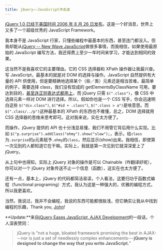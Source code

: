 ```yaml
---
title: jQuery——JavaScript冲击波
---
```


[jQuery 1.0 已经于美国时间 2006 年 8 月 26 日发布][0]。这是一个好消息，世界上又多了一个超级优秀的 JavaScript Framework。

我本身不是 JavaScript 行家，只懂些编程中最基本的东西，甚至连门都没入。但我却能从[jQuery -- New Wave JavaScript][1]做很多事情，而我相信，如果使用最原始的 JavaScript 编写方法，我还得费上至少一年时间来学习，才能达到相同的效果。

这当然不是我喜欢它的主要理由。它的 CSS 选择器和 XPath 操作器让我最兴奋。写 JavaScript，最基本的就是对 DOM 的选择与操作。JavaScript 自然提供有大量的 API 供使用，但是要精确地选择某个（些／类）元素还是相当苦难，最简单的例子，需要选择 class，我们没有现成的 getElementsByClassName 可用，要达到目的，[甚至连正则表达式都用上][2]，而 jQuery 只需 `$(".class")`，像 CSS 中选择元素一样对 DOM 进行选择。所以，假如你也是一个 CSS 写手，你会迅速明白这些 `$("div.class")`, `$("#id + .class")`, `$(".class > a")`是啥意思。而`$(".class/../p")`这种最基本的 XPath 的东西也不难懂，总之，DOM 选择就用 CSS 选择器的思维来思考即可。这对我来说，实在太方便了。

而操作，jQuery 提供的 API 也十分浅显易懂，我们不用管它背后用什么实现。比如 `$("p.surprise").addClass("ohmy").show("slow");`，表示，给`class`为`.surprise`的`p`元素赋予`.ohmy`的`class`，然后显示(show)出来。我相信，即使第一次见到的人都知道它在干嘛。实际上，我就是第一次见到它就深深爱上了 jQuery。

从上句中也得知，实际上 jQuery 对象的操作是可以 Chainable（咋翻译好呢），你可以对一个 jQuery 对象传送不止一个信息（函数），这实在也太方便了。

还有一点，基本上，jQuery 的代码都简洁易读，个人看法，这要归功于函数式编程（functional programing）方式，我认为这是一种强大的，优雅的编程方式，所以我更喜欢。

当然，我说过，我并不会编程，我说的东西可能都很肤浅，但它确实让我从中找到编程的乐趣，Thank you, [John][3]!

**Update:**来自[jQuery Eases JavaScript, AJAX Development][4]的一段话，个人深表赞同：

> jQuery is "not a huge, bloated framework promising the best in AJAX---nor is just a set of needlessly complex enhancements---**jQuery is designed to change the way that you write JavaScript.**"

[0]: http://jquery.com/blog/2006/08/26/jquery-10/
[1]: http://jquery.com/
[2]: http://www.dustindiaz.com/top-ten-javascript/
[3]: http://ejohn.org/
[4]: http://www.eweek.com/article2/0,1895,2010602,00.asp

